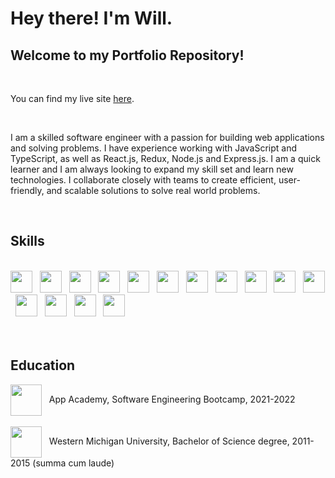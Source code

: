 # Hey there! I'm Will.

## Welcome to my Portfolio Repository!

<br>

You can find my live site [here](https://willkee.io).

<br>

I am a skilled software engineer with a passion for building web applications and solving problems. I have experience working with JavaScript and TypeScript, as well as React.js, Redux, Node.js and Express.js. I am a quick learner and I am always looking to expand my skill set and learn new technologies. I collaborate closely with teams to create efficient, user-friendly, and scalable solutions to solve real world problems.



<br>

## Skills

<br>

<div>
  <img src="https://cdn.jsdelivr.net/gh/devicons/devicon/icons/vscode/vscode-original.svg" width="35px" />
  &nbsp;
  <img src="https://cdn.jsdelivr.net/gh/devicons/devicon/icons/javascript/javascript-plain.svg" width="35px"/>
  &nbsp;
  <img src="https://cdn.jsdelivr.net/gh/devicons/devicon/icons/nodejs/nodejs-original.svg" width="35px" />
  &nbsp;
  <img src="https://cdn.jsdelivr.net/gh/devicons/devicon/icons/react/react-original.svg" width="35px"/>
  &nbsp;
  <img src="https://cdn.jsdelivr.net/gh/devicons/devicon/icons/redux/redux-original.svg" width="35px"/>
  &nbsp;
  <img src="https://cdn.jsdelivr.net/gh/devicons/devicon/icons/express/express-original-wordmark.svg" width="35px"/>
  &nbsp;
  <img src="https://cdn.jsdelivr.net/gh/devicons/devicon/icons/postgresql/postgresql-original.svg" width="35px"/>
  &nbsp;
  <img src="https://cdn.jsdelivr.net/gh/devicons/devicon/icons/sequelize/sequelize-original.svg" width="35px"/>
  &nbsp;
  <img src="https://cdn.jsdelivr.net/gh/devicons/devicon/icons/python/python-original.svg" width="35px"/>
  &nbsp;
   <img src="https://cdn.jsdelivr.net/gh/devicons/devicon/icons/flask/flask-original.svg" width="35px"/>
  &nbsp;
  <img src="https://cdn.jsdelivr.net/gh/devicons/devicon/icons/html5/html5-plain.svg" width="35px"/>
  &nbsp;
   <img src="https://cdn.jsdelivr.net/gh/devicons/devicon/icons/css3/css3-plain.svg" width="35px"/>
  &nbsp;
  <img src="https://cdn.jsdelivr.net/gh/devicons/devicon/icons/git/git-original.svg" width="35px"/>
  &nbsp;
  <img src="https://cdn.jsdelivr.net/gh/devicons/devicon/icons/amazonwebservices/amazonwebservices-plain-wordmark.svg" width="35px"/>
  &nbsp;
  <img src="https://cdn.jsdelivr.net/gh/devicons/devicon/icons/google/google-original.svg" width="35px"/>
</div>

<br>

<br>

## Education

  <img align="center" src="https://assets-global.website-files.com/5dcc7f8c449e597ed83356b8/603820afd31232aab368ea6f_New%20Red-logo-emblem.png" width="50px"/>
  <span>&nbsp; App Academy, </span>
  <span>Software Engineering Bootcamp, 2021-2022</span>

<br>
<br>

  <img align="center" src="https://upload.wikimedia.org/wikipedia/en/b/b0/Western_Michigan_Broncos_%282021%29_logo.svg" width="50px"/>
  <span>&nbsp; Western Michigan University, </span>
  <span>Bachelor of Science degree, 2011-2015 (summa cum laude)</span>
